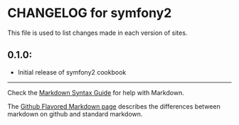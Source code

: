 # CHANGELOG for symfony2

This file is used to list changes made in each version of sites.

## 0.1.0:

* Initial release of symfony2 cookbook

- - -
Check the [Markdown Syntax Guide](http://daringfireball.net/projects/markdown/syntax) for help with Markdown.

The [Github Flavored Markdown page](http://github.github.com/github-flavored-markdown/) describes the differences between markdown on github and standard markdown.
